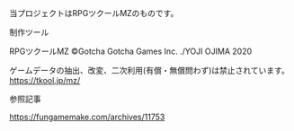 当プロジェクトはRPGツクールMZのものです。

制作ツール

RPGツクールMZ
©Gotcha Gotcha Games Inc. ./YOJI OJIMA 2020

ゲームデータの抽出、改変、二次利用(有償・無償問わず)は禁止されています。
https://tkool.jp/mz/


参照記事

https://fungamemake.com/archives/11753